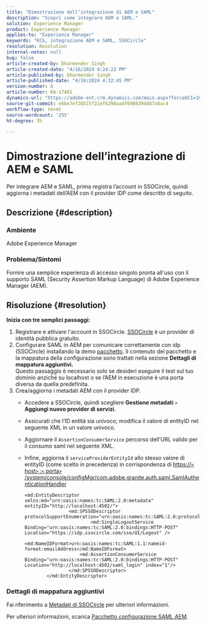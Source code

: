 ```yaml
---
title: "Dimostrazione dell’integrazione di AEM e SAML"
description: "Scopri come integrare AEM e SAML."
solution: Experience Manager
product: Experience Manager
applies-to: "Experience Manager"
keywords: "KCS, integrazione AEM e SAML, SSOCircle"
resolution: Resolution
internal-notes: null
bug: false
article-created-by: Dharmender Singh
article-created-date: "4/16/2024 4:24:22 PM"
article-published-by: Dharmender Singh
article-published-date: "4/16/2024 4:32:45 PM"
version-number: 8
article-number: KA-17481
dynamics-url: "https://adobe-ent.crm.dynamics.com/main.aspx?forceUCI=1&pagetype=entityrecord&etn=knowledgearticle&id=7d3210c6-0dfc-ee11-a1fe-6045bd026dc7"
source-git-commit: e6be7ef28515f22ef6290aadf6908394d47a8ac4
workflow-type: tm+mt
source-wordcount: '255'
ht-degree: 3%

---
```


# Dimostrazione dell’integrazione di AEM e SAML


Per integrare AEM e SAML, prima registra l’account in SSOCircle, quindi aggiorna i metadati dell’AEM con il provider IDP come descritto di seguito.

## Descrizione {#description}


### <b>Ambiente</b>

Adobe Experience Manager

### <b>Problema/Sintomi</b>

Fornire una semplice esperienza di accesso singolo pronta all&#39;uso con il supporto SAML (Security Assertion Markup Language) di Adobe Experience Manager (AEM).


## Risoluzione {#resolution}


<b>Inizia con tre semplici passaggi:</b>

1. Registrare e attivare l&#39;account in SSOCircle. [SSOCircle](https://www.ssocircle.com/en/) è un provider di identità pubblica gratuito.
2. Configurare SAML in AEM per comunicare correttamente con idp (SSOCircle) installando la demo [pacchetto](https://files.acrobat.com/a/preview/d0017bf5-c35a-483e-80a0-d6bfb0526299). Il contenuto del pacchetto e la mappatura della configurazione sono trattati nella sezione <b>Dettagli di mappatura aggiuntivi.</b>\
   Questo passaggio è necessario solo se desideri eseguire il test sul tuo dominio anziché su localhost o se l’AEM in esecuzione è una porta diversa da quella predefinita.
3. Crea/aggiorna i metadati AEM con il provider IDP.
   - Accedere a SSOCircle, quindi scegliere <b>Gestione metadati</b> `>`  <b>Aggiungi nuovo provider di servizi</b>.
   - Assicurati che l’ID entità sia univoco; modifica il valore di entityID nel seguente XML in un valore univoco.
   - Aggiornare il `AssertionConsumerService` percorso dell&#39;URL valido per il consumo saml nel seguente XML.
   - Infine, aggiorna il `serviceProviderEntityId` allo stesso valore di entityID (come scelto in precedenza) in corrispondenza di [https://`<` host`>` :`<` porta`>` /system/console/configMgr/com.adobe.granite.auth.saml.SamlAuthenticationHandler](https://&lt;host>:&lt;port>/system/console/configMgr/com.adobe.granite.auth.saml.SamlAuthenticationHandler)


     ```
     <md:EntityDescriptor xmlns:md="urn:oasis:names:tc:SAML:2.0:metadata" entityID="http://localhost:4502/">
                     <md:SPSSODescriptor protocolSupportEnumeration="urn:oasis:names:tc:SAML:2.0:protocol">
                             <md:SingleLogoutService Binding="urn:oasis:names:tc:SAML:2.0:bindings:HTTP-POST" Location="https://idp.ssocircle.com/sso/UI/Logout" />
                             <md:NameIDFormat>urn:oasis:names:tc:SAML:1.1:nameid-format:emailAddress</md:NameIDFormat>        
                         <md:AssertionConsumerService Binding="urn:oasis:names:tc:SAML:2.0:bindings:HTTP-POST" Location="http://localhost:4502/saml_login" index="1"/>    
                     </md:SPSSODescriptor>
             </md:EntityDescriptor>
     ```


### Dettagli di mappatura aggiuntivi

Fai riferimento a [Metadati di SSOCircle](https://idp.ssocircle.com/) per ulteriori informazioni.

Per ulteriori informazioni, scarica [Pacchetto configurazione SAML AEM](https://acrobat.adobe.com/link/track?uri=urn%3Aaaid%3Ascds%3AUS%3Ad0017bf5-c35a-483e-80a0-d6bfb0526299).
